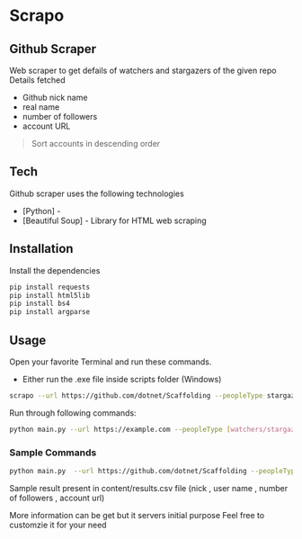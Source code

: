 # Scrapo
## Github Scraper



Web scraper to get defails of watchers and stargazers of the given repo
Details fetched
- Github nick name
- real name
- number of followers 
- account URL

> Sort accounts in descending order


## Tech

Github scraper uses the following technologies

- [Python] - 
- [Beautiful Soup] - Library for HTML web scraping


## Installation


Install the dependencies

```sh
pip install requests
pip install html5lib
pip install bs4
pip install argparse
```



## Usage

Open your favorite Terminal and run these commands.

- Either run the .exe file inside scripts folder (Windows)
```sh
scrapo --url https://github.com/dotnet/Scaffolding --peopleType stargazers --outfile "results.csv"
```

Run through following commands:

```sh
python main.py --url https://example.com --peopleType [watchers/stargazers] --outfile [output CSV file path]
```

### Sample Commands
```sh
python main.py  --url https://github.com/dotnet/Scaffolding --peopleType stargazers
```


Sample result present in content/results.csv file  (nick , user name , number of followers , account url)

More information can be get but it servers initial purpose
Feel free to customzie it for your need



